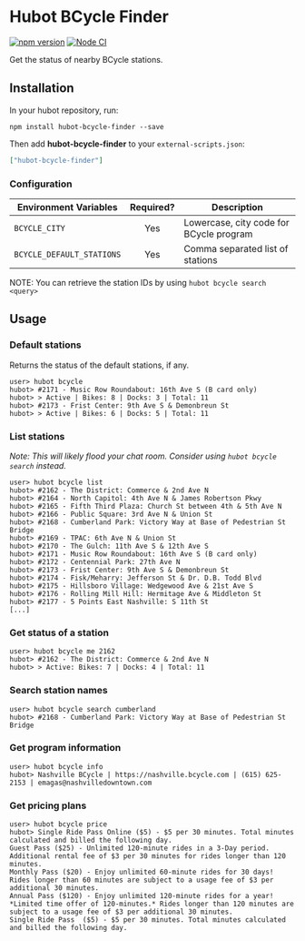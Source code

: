 # Hubot BCycle Finder

[![npm version](https://badge.fury.io/js/hubot-bcycle-finder.svg)](http://badge.fury.io/js/hubot-bcycle-finder) [![Node CI](https://github.com/stephenyeargin/hubot-bcycle-finder/actions/workflows/nodejs.yml/badge.svg)](https://github.com/stephenyeargin/hubot-bcycle-finder/actions/workflows/nodejs.yml)

Get the status of nearby BCycle stations.

## Installation

In your hubot repository, run:

`npm install hubot-bcycle-finder --save`

Then add **hubot-bcycle-finder** to your `external-scripts.json`:

```json
["hubot-bcycle-finder"]
```

### Configuration

| Environment Variables | Required? | Description                              |
| --------------------- | :-------: | ---------------------------------------- |
| `BCYCLE_CITY`         | Yes       | Lowercase, city code for BCycle program  |
| `BCYCLE_DEFAULT_STATIONS` | Yes   | Comma separated list of stations         |

NOTE: You can retrieve the station IDs by using `hubot bcycle search <query>`

## Usage

### Default stations

Returns the status of the default stations, if any.

```
user> hubot bcycle
hubot> #2171 - Music Row Roundabout: 16th Ave S (B card only)
hubot> > Active | Bikes: 8 | Docks: 3 | Total: 11
hubot> #2173 - Frist Center: 9th Ave S & Demonbreun St
hubot> > Active | Bikes: 6 | Docks: 5 | Total: 11
```

### List stations

_Note: This will likely flood your chat room. Consider using `hubot bcycle search` instead._

```
user> hubot bcycle list
hubot> #2162 - The District: Commerce & 2nd Ave N
hubot> #2164 - North Capitol: 4th Ave N & James Robertson Pkwy
hubot> #2165 - Fifth Third Plaza: Church St between 4th & 5th Ave N
hubot> #2166 - Public Square: 3rd Ave N & Union St
hubot> #2168 - Cumberland Park: Victory Way at Base of Pedestrian St Bridge
hubot> #2169 - TPAC: 6th Ave N & Union St
hubot> #2170 - The Gulch: 11th Ave S & 12th Ave S
hubot> #2171 - Music Row Roundabout: 16th Ave S (B card only)
hubot> #2172 - Centennial Park: 27th Ave N
hubot> #2173 - Frist Center: 9th Ave S & Demonbreun St
hubot> #2174 - Fisk/Meharry: Jefferson St & Dr. D.B. Todd Blvd
hubot> #2175 - Hillsboro Village: Wedgewood Ave & 21st Ave S
hubot> #2176 - Rolling Mill Hill: Hermitage Ave & Middleton St
hubot> #2177 - 5 Points East Nashville: S 11th St
[...]
```

### Get status of a station

```
user> hubot bcycle me 2162
hubot> #2162 - The District: Commerce & 2nd Ave N
hubot> > Active: Bikes: 7 | Docks: 4 | Total: 11
```

### Search station names

```
user> hubot bcycle search cumberland
hubot> #2168 - Cumberland Park: Victory Way at Base of Pedestrian St Bridge
```

### Get program information

```
user> hubot bcycle info
hubot> Nashville BCycle | https://nashville.bcycle.com | (615) 625-2153 | emagas@nashvilledowntown.com
```

### Get pricing plans

```
user> hubot bcycle price
hubot> Single Ride Pass Online ($5) - $5 per 30 minutes. Total minutes calculated and billed the following day.
Guest Pass ($25) - Unlimited 120-minute rides in a 3-Day period. Additional rental fee of $3 per 30 minutes for rides longer than 120 minutes.
Monthly Pass ($20) - Enjoy unlimited 60-minute rides for 30 days! Rides longer than 60 minutes are subject to a usage fee of $3 per additional 30 minutes.
Annual Pass ($120) - Enjoy unlimited 120-minute rides for a year! *Limited time offer of 120-minutes.* Rides longer than 120 minutes are subject to a usage fee of $3 per additional 30 minutes.
Single Ride Pass  ($5) - $5 per 30 minutes. Total minutes calculated and billed the following day.
```

